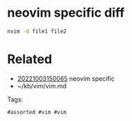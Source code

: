 # neovim specific diff
```bash
nvim -d file1 file2
```

# Related

- [20221003150065](/zet/20221003150065/README.md) neovim specific
- ~/kb/vim/vim.md

Tags:

    #assorted #vim #vim

